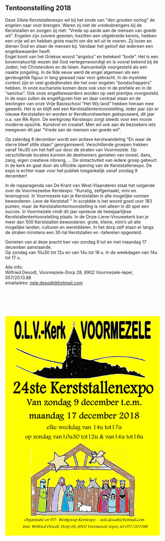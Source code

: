 ## Tentoonstelling 2018

Deze 24ste Kerststallenexpo wil bij het einde van "den grooten oorlog" de engelen naar voor brengen. Waren zij niet de vredesbrengers bij de Kerststallen en zongen zij niet: “Vrede op aarde aan de mensen van goede wil”.
Engelen zijn zuivere geesten, bezitten een uitgebreide kennis, hebben een vrije wil en hebben grote macht om die wil uit te voeren. Zij loven en dienen God en staan de mensen bij. Vandaar het geloof dat iedereen een engelbewaarder heeft. <br />
Engel komt van het Griekse woord “angelos” en betekent “bode”. Het is een bovennatuurlijk wezen dat God vertegenwoordigt en is vooral bekend bij de Joden, het Christendom en de Islam. Aanvankelijk voorgesteld als een naakte jongeling. In de 9de eeuw werd de engel algemeen als een gevleugelde figuur in lang gewaad naar voor gebracht. In de mystieke context zijn er veel godsdiensten die het over engelen “boodschappers” hebben. In onze eucharistie komen deze ook voor in de prefatie en in de “sanctus”. Ook onze engelbewaarders worden op veel prentjes voorgesteld.<br />
In de expo zullen de engelfiguren hier en daar centraal staan en de leerlingen van onze Vrije Basisschool “Het Wij-land” hebben hieraan mee gewerkt. Het is en blijft wel een Kerststallententoonstelling.
Ieder jaar zijn er nieuwe Kerststallen en worden er Kerstkunstwerken geëxposeerd, dit jaar o.a. van Rik Ryon. De werkgroep Kerstexpo zorgt steeds voor een mooie moderne opschik. Kunstvol en creatief. Men wil ook aan de bezoekers iets meegeven dit jaar “Vrede aan de mensen van goede wil”.

Op zaterdag 8 december wordt een actieve kerstwandeling “En waar de sterre bleef stille staan” georganiseerd. Verschillende groepen trekken vanaf 14u30 om het half uur door de straten van Voormezele. Op verschillende locaties kunnen de deelnemers genieten van toneel, dans, zang, eigen creatieve inbreng, … De slotactiviteit van iedere groep gebeurt in de kerk en gaat door als officiële opening van de Kerststallenexpo. De expo is echter maar voor het publiek toegankelijk vanaf zondag 9 december!

In de najaaragenda van De Krant van West-Vlaanderen staat het volgende over de Voormezeelse Kerstexpo:
“Kunstig, zelfgemaakt, mini en levensgroot. In Voormezele kan je Kerststallen in alle mogelijke vormen bewonderen. Leve de Kerststal! “
In scrabble is het woord goed voor 183 punten, maar de Kerststallententoonstelling is niet alleen in dit spel een succes. In Voormezele vindt dit jaar opnieuw de tweejaarlijkse Kerststallententoonstelling plaats. In de Onze-Lieve-Vrouwekerk kan je meer dan 500 Kerststallen bewonderen: grote, kleine, mini’s uit alle mogelijke landen, culturen en werelddelen. In het dorp zelf staan er langs de straten minstens een 30-tal Kerststallen en -taferelen opgesteld.

Genieten van al deze pracht kan van zondag 9 tot en met maandag 17 december aanstaande. <br />
Op zondag van 10u30 tot 12u en van 14u tot 18 u. In de weekdagen van 14u tot 17 u.

Alle info:<br />
Wilfried Desodt, Voormezele-Dorp 28, 8902 Voormezele-Ieper, 057/20.13.88<br />
emailadres: nele.desodt@hotmail.com

<div style="text-align: center; margin: 100px 0">
    <img src="./public/assets/affiche-kerststallen-2018.jpg" alt="Affiche kerstallen 2018" />
</div>
